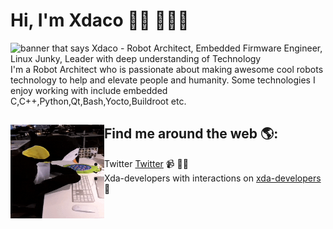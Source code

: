 # Hi, I'm Xdaco 👋🏾 👩🏾‍💻

<img src="https://avatars0.githubusercontent.com/u/3727335?s=460&v=4" alt="banner that says Xdaco - Robot Architect, Embedded Firmware Engineer, Linux Junky, Leader with deep understanding of Technology">
I'm a Robot Architect who is passionate about making awesome cool robots technology to help and elevate people and humanity. Some technologies I enjoy working with include embedded C,C++,Python,Qt,Bash,Yocto,Buildroot etc.

## Find me around the web 🌎: <a href="https://github.com/xdaco"><img align="left" width="150" height="150" src="https://github.com/xdaco/xdaco/blob/master/penguine-giphy.gif?raw=true"></a>
- Twitter <a href="https://twitter.com/xdaco_">Twitter</a> 📹 ✍🏾
- Xda-developers with interactions on <a href="https://forum.xda-developers.com/member.php?u=4149089"> xda-developers</a> 🏓

